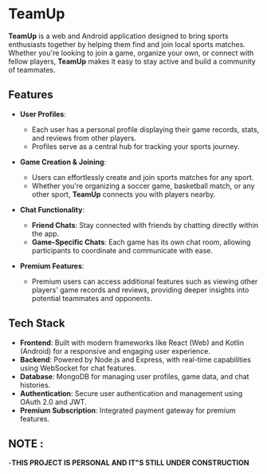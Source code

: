 # TeamUp

**TeamUp** is a web and Android application designed to bring sports enthusiasts together by helping them find and join local sports matches. Whether you're looking to join a game, organize your own, or connect with fellow players, **TeamUp** makes it easy to stay active and build a community of teammates.

## Features

- **User Profiles**: 
  - Each user has a personal profile displaying their game records, stats, and reviews from other players.
  - Profiles serve as a central hub for tracking your sports journey.

- **Game Creation & Joining**:
  - Users can effortlessly create and join sports matches for any sport.
  - Whether you're organizing a soccer game, basketball match, or any other sport, **TeamUp** connects you with players nearby.

- **Chat Functionality**:
  - **Friend Chats**: Stay connected with friends by chatting directly within the app.
  - **Game-Specific Chats**: Each game has its own chat room, allowing participants to coordinate and communicate with ease.

- **Premium Features**:
  - Premium users can access additional features such as viewing other players' game records and reviews, providing deeper insights into potential teammates and opponents.

## Tech Stack

- **Frontend**: Built with modern frameworks like React (Web) and Kotlin (Android) for a responsive and engaging user experience.
- **Backend**: Powered by Node.js and Express, with real-time capabilities using WebSocket for chat features.
- **Database**: MongoDB for managing user profiles, game data, and chat histories.
- **Authentication**: Secure user authentication and management using OAuth 2.0 and JWT.
- **Premium Subscription**: Integrated payment gateway for premium features.

## NOTE : 
-**THIS PROJECT IS PERSONAL AND IT"S STILL UNDER CONSTRUCTION**
